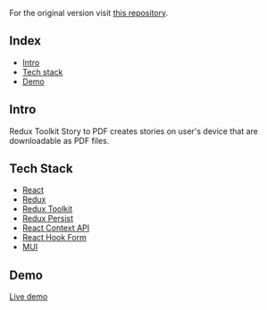 For the original version visit [this repository](https://github.com/iding-ir/story-to-pdf).

## Index

- [Intro](#intro)
- [Tech stack](#tech-stack)
- [Demo](#demo)

## Intro

Redux Toolkit Story to PDF creates stories on user's device that are downloadable as PDF files.

## Tech Stack

- [React](https://reactjs.org)
- [Redux](https://redux.js.org)
- [Redux Toolkit](https://redux-toolkit.js.org)
- [Redux Persist](https://www.npmjs.com/package/redux-persist)
- [React Context API](https://reactjs.org/docs/context.html)
- [React Hook Form](https://react-hook-form.com)
- [MUI](https://mui.com)

## Demo

[Live demo](http://redux-toolkit-story-to-pdf.iding.ir)
